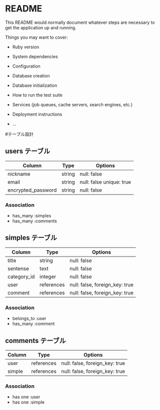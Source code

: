 # README

This README would normally document whatever steps are necessary to get the
application up and running.

Things you may want to cover:

* Ruby version

* System dependencies

* Configuration

* Database creation

* Database initialization

* How to run the test suite

* Services (job queues, cache servers, search engines, etc.)

* Deployment instructions

* ...


#テーブル設計

## users テーブル

| Column             | Type        | Options                         |
| --------           | ----------- | ------------------------------- |
| nickname           | string      | null: false                     |
| email              | string      | null: false unique: true        |
| encrypted_password | string      | null: false                     |

### Association

- has_many :simples
- has_many :comments

## simples テーブル

| Column    | Type        | Options                         |
| --------  | ----------- | ------------------------------- |
| title     | string      | null: false                     |
|sentense   | text        | null: false                     |
|category_id| integer     | null: false                     |
| user      | references  | null: false, foreign_key: true  |
| comment   | references  | null: false, foreign_key: true  |



### Association

- belongs_to :user
- has_many   :comment



## comments テーブル

| Column      | Type        | Options                         |
| --------    | ----------- | ------------------------------- |
| user        | references  | null: false, foreign_key: true  |
|simple       | references  | null: false, foreign_key: true  |

### Association

- has one :user
- has one :simple

